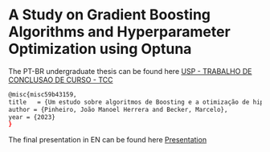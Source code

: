 # A Study on Gradient Boosting Algorithms and Hyperparameter Optimization using Optuna

The PT-BR undergraduate thesis can be found here
[USP - TRABALHO DE CONCLUSAO DE CURSO - TCC ](https://bdta.abcd.usp.br/item/003122385)

```sh
@misc{misc59b43159,
title   = {Um estudo sobre algoritmos de Boosting e a otimização de hiperparâmetros utilizando optuna},
author = {Pinheiro, João Manoel Herrera and Becker, Marcelo},
year = {2023}
}
```
The final presentation in EN can be found here
[Presentation](presentation_tcc_gbms_optuna.pdf)
